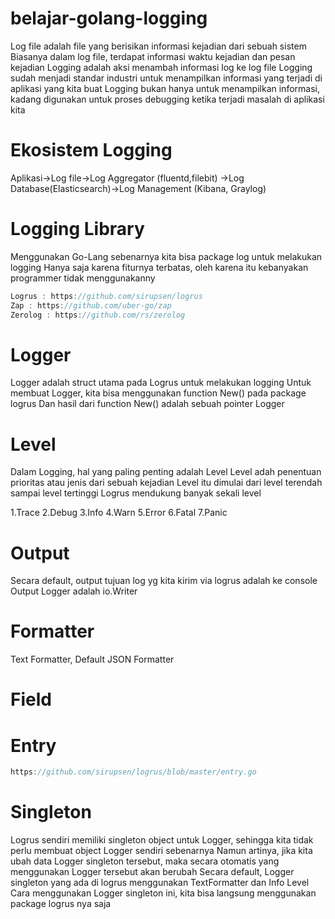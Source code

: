 # belajar-golang-logging
Log file adalah file yang berisikan informasi kejadian dari sebuah sistem
Biasanya dalam log file, terdapat informasi waktu kejadian dan pesan kejadian
Logging adalah aksi menambah informasi log ke log file
Logging sudah menjadi standar industri untuk menampilkan informasi yang terjadi di aplikasi yang kita buat
Logging bukan hanya untuk menampilkan informasi, kadang digunakan untuk proses debugging ketika terjadi masalah di aplikasi kita

# Ekosistem Logging
Aplikasi->Log file->Log Aggregator (fluentd,filebit) ->Log Database(Elasticsearch)->Log Management (Kibana, Graylog)

# Logging Library
Menggunakan Go-Lang sebenarnya kita bisa package log untuk melakukan logging
Hanya saja karena fiturnya terbatas, oleh karena itu kebanyakan programmer tidak menggunakanny

```go
Logrus : https://github.com/sirupsen/logrus 
Zap : https://github.com/uber-go/zap 
Zerolog : https://github.com/rs/zerolog
```
# Logger
Logger adalah struct utama pada Logrus untuk melakukan logging
Untuk membuat Logger, kita bisa menggunakan function New() pada package logrus
Dan hasil dari function New() adalah sebuah pointer Logger

# Level
Dalam Logging, hal yang paling penting adalah Level
Level adah penentuan prioritas atau jenis dari sebuah kejadian
Level itu dimulai dari level terendah sampai level tertinggi
Logrus mendukung banyak sekali level

1.Trace
2.Debug
3.Info
4.Warn
5.Error
6.Fatal
7.Panic

#  Output
Secara default, output tujuan log yg kita kirim via logrus adalah ke console
Output Logger adalah io.Writer

# Formatter
Text Formatter, Default
JSON Formatter
# Field
# Entry
```go
https://github.com/sirupsen/logrus/blob/master/entry.go
```
# Singleton
Logrus sendiri memiliki singleton object untuk Logger, sehingga kita tidak perlu membuat object Logger sendiri sebenarnya
Namun artinya, jika kita ubah data Logger singleton tersebut, maka secara otomatis yang menggunakan Logger tersebut akan berubah
Secara default, Logger singleton yang ada di logrus menggunakan TextFormatter dan Info Level
Cara menggunakan Logger singleton ini, kita bisa langsung menggunakan package logrus nya saja
